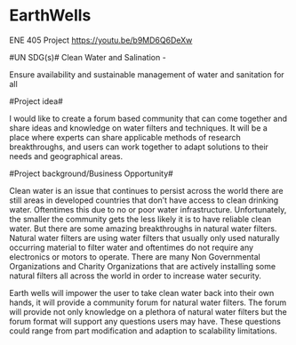 # EarthWells
ENE 405 Project
https://youtu.be/b9MD6Q6DeXw 

#UN SDG(s)#
Clean Water and Salination - 

Ensure availability and sustainable management of water and sanitation for all

#Project idea#

I would like to create a forum based community that can come together and share ideas and knowledge on water filters and techniques. It will be a place where experts can share applicable methods of research breakthroughs, and users can work together to adapt solutions to their needs and geographical areas.

#Project background/Business Opportunity#

Clean water is an issue that continues to persist across the world there are still areas in developed countries that don’t have access to clean drinking water. Oftentimes this due to no or poor water infrastructure. Unfortunately, the smaller the community gets the less likely it is to have reliable clean water. But there are some amazing breakthroughs in natural water filters. Natural water filters are using water filters that usually only used naturally occurring material to filter water and oftentimes do not require any electronics or motors to operate. There are many Non Governmental Organizations and Charity Organizations that are actively installing some natural filters all across the world in order to increase water security.



Earth wells will impower the user to take clean water back into their own hands, it will provide a community forum for natural water filters. The forum will provide not only knowledge on a plethora of natural water filters but the forum format will support any questions users may have. These questions could range from part modification and adaption to scalability limitations.

